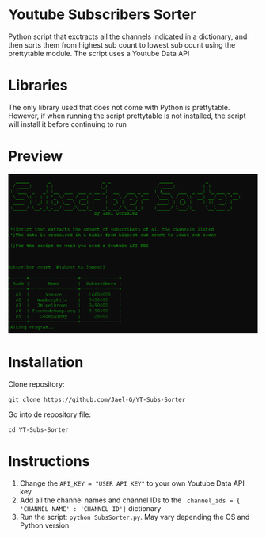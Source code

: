 # Youtube Subscribers Sorter

Python script that exctracts all the channels indicated in a dictionary, and then sorts them from highest sub count to lowest sub count using the prettytable module. The script uses a Youtube Data API

# Libraries

The only library used that does not come with Python is prettytable. However, if when running the script prettytable is not installed, the script will install it before continuing to run

# Preview

![Alt Text](https://github.com/Jael-G/YT-Subs-Sorter/blob/main/Preview.png)

# Installation
Clone repository:

```
git clone https://github.com/Jael-G/YT-Subs-Sorter
```

Go into de repository file:
```
cd YT-Subs-Sorter
```


# Instructions
1) Change the ```API_KEY = "USER API KEY"``` to your own Youtube Data API key
2) Add all the channel names and channel IDs to the ``` channel_ids = { 'CHANNEL NAME' : 'CHANNEL ID'}``` dictionary
3) Run the script: ```python SubsSorter.py```. May vary depending the OS and Python version

